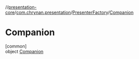 //[presentation-core](../../../../index.md)/[com.chrynan.presentation](../../index.md)/[PresenterFactory](../index.md)/[Companion](index.md)

# Companion

[common]\
object [Companion](index.md)
